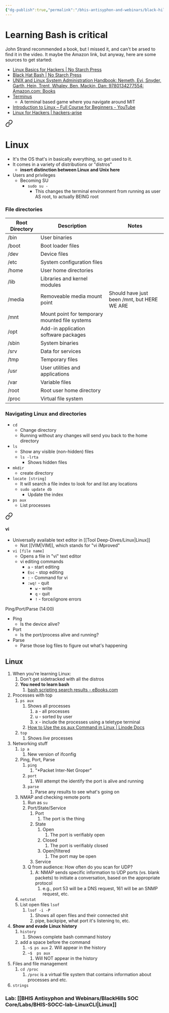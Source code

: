 ```yaml
---
{"dg-publish":true,"permalink":"/bhis-antisyphon-and-webinars/black-hills-soc-core/topics/socc-02-linux/"}
---
```


# Learning Bash is critical
John Strand recommended a book, but I missed it, and can't be arsed to find it in the video. It maybe the Amazon link, but anyway, here are some sources to get started:

- [Linux Basics for Hackers | No Starch Press](https://nostarch.com/linuxbasicsforhackers)
- [Black Hat Bash | No Starch Press](https://nostarch.com/black-hat-bash)
- [UNIX and Linux System Administration Handbook: Nemeth, Evi, Snyder, Garth, Hein, Trent, Whaley, Ben, Mackin, Dan: 9780134277554: Amazon.com: Books](https://www.amazon.com/UNIX-Linux-System-Administration-Handbook/dp/0134277554)
- [Terminus](https://web.mit.edu/mprat/Public/web/Terminus/Web/main.html)
	- A terminal based game where you navigate around MIT
- [Introduction to Linux – Full Course for Beginners - YouTube](https://www.youtube.com/watch?v=sWbUDq4S6Y8)
- [Linux for Hackers | hackers-arise](https://www.hackers-arise.com/linux-fundamentals)


<div class="transclusion internal-embed is-loaded"><a class="markdown-embed-link" href="/tool-deep-dives/linux/#linux" aria-label="Open link"><svg xmlns="http://www.w3.org/2000/svg" width="24" height="24" viewBox="0 0 24 24" fill="none" stroke="currentColor" stroke-width="2" stroke-linecap="round" stroke-linejoin="round" class="svg-icon lucide-link"><path d="M10 13a5 5 0 0 0 7.54.54l3-3a5 5 0 0 0-7.07-7.07l-1.72 1.71"></path><path d="M14 11a5 5 0 0 0-7.54-.54l-3 3a5 5 0 0 0 7.07 7.07l1.71-1.71"></path></svg></a><div class="markdown-embed">



# Linux
- It's the OS that's in basically everything, so get used to it.
- It comes in a variety of distributions or "distros"
	- **insert distinction between Linux and Unix here**
- Users and privileges
	- Becoming SU
		- `sudo su -`
			- This changes the terminal environment from running as user AS root, to actually BEING root

### File directories
| Root Directory | Description | Notes |
| ---- | ---- | ---- |
| /bin | User binaries |  |
| /boot | Boot loader files |  |
| /dev | Device files |  |
| /etc | System configuration files |  |
| /home | User home directories |  |
| /lib | Libraries and kernel modules |  |
| /media | Removeable media mount point | Should have just been /mnt, but HERE WE ARE |
| /mnt | Mount point for temporary mounted file systems |  |
| /opt | Add-in application software packages |  |
| /sbin | System binaries |  |
| /srv | Data for services |  |
| /tmp | Temporary files |  |
| /usr | User utilities and applications |  |
| /var | Variable files |  |
| /root | Root user home directory |  |
| /proc | Virtual file system |  |

### Navigating Linux and directories
- `cd`
	- Change directory
	- Running without any changes will send you back to the home directory
- `ls`
	- Show any visible (non-hidden) files
	- `ls -lrta`
		- Shows hidden files
- `mkdir`
	- create directory
- `locate [string]`
	- It will search a file index to look for and list any locations
	- `sudo update db`
		- Update the index
- `ps aux`
	- List processes


<div class="transclusion internal-embed is-loaded"><a class="markdown-embed-link" href="/tool-deep-dives/vi/#vi" aria-label="Open link"><svg xmlns="http://www.w3.org/2000/svg" width="24" height="24" viewBox="0 0 24 24" fill="none" stroke="currentColor" stroke-width="2" stroke-linecap="round" stroke-linejoin="round" class="svg-icon lucide-link"><path d="M10 13a5 5 0 0 0 7.54.54l3-3a5 5 0 0 0-7.07-7.07l-1.72 1.71"></path><path d="M14 11a5 5 0 0 0-7.54-.54l-3 3a5 5 0 0 0 7.07 7.07l1.71-1.71"></path></svg></a><div class="markdown-embed">



#### vi
- Universally available text editor in [[Tool Deep-Dives/Linux\|Linux]]
	- Not [[VIM\|VIM]], which stands for "vi iMproved"
- `vi [file name]`
	- Opens a file in "vi" text editor
	- vi editing commands
	    - `a` - start editing
	    - `Esc` - stop editing
	    - `:` - Command for vi
	    - `:wq!` - quit
	        - `w` - write
	        - `q` - quit
	        - `!` - force/ignore errors







</div></div>






</div></div>



Ping/Port/Parse (14:00)
- Ping
	- Is the device alive?
- Port
	- Is the port/process alive and running?
- Parse
	- Parse those log files to figure out what's happening

## Linux
1. When you're learning Linux:
	1. Don't get sidetracked with all the distros
	2. **You need to learn bash**
		1. [bash scripting search results - eBooks.com](https://www.ebooks.com/en-us/searchapp/searchresults.net?term=bash+scripting)
2. Processes with top
	1. `ps aux`
		1. Shows all processes
			1. a - all processes
			2. u - sorted by user
			3. x - include the processes using a teletype terminal
		2. [How to Use the ps aux Command in Linux | Linode Docs](https://www.linode.com/docs/guides/use-the-ps-aux-command-in-linux/)
	2. `top`
		1. Shows *live* processes
3. Networking stuff
	1. `ip a`
		1. New version of ifconfig
	2. Ping, Port, Parse
		1. `ping`
			1. "*Packet Inter-Net Groper"
		2. `port`
			1. Will attempt the identify the port is alive and running
		3. `parse`
			1. Parse any results to see what's going on
	3. NMAP and checking remote ports
		1. Run as `su`
		2. Port/State/Service
			1. Port
				1. The port is the thing
			2. State
				1. Open
					1. The port is verifiably open
				2. Closed
					1. The port is verifiably closed
				3. Open|filtered
					1. The port may be open
			3. Service
		3. Q from audience: How often do you scan for UDP?
			1. A: NMAP sends specific information to UDP ports (vs. blank packets) to initiate a conversation, based on the appropriate protocol
				1. e.g., port 53 will be a DNS request, 161 will be an SNMP request, etc.
	4. `netstat`
	5. List open files `lsof`
		1. `lsof -i -P`
			1. Shows all open files and their connected shit
			2. pipe, backpipe, what port it's listening to, etc.
4. **Show and evade Linux history**
	1. `history`
		1. Shows complete bash command history
	2. add a space before the command
		1. `~$ ps aux`
			2. Will appear in the history
		2. `~$  ps aux`
			1. Will NOT appear in the history
5. Files and file management
	1. `cd /proc`
		1. `/proc` is a virtual file system that contains information about processes and etc.
6. `strings`

### Lab: [[BHIS Antisyphon and Webinars/BlackHills SOC Core/Labs/BHIS-SOCC-lab-LinuxCLI\|Linux]]
